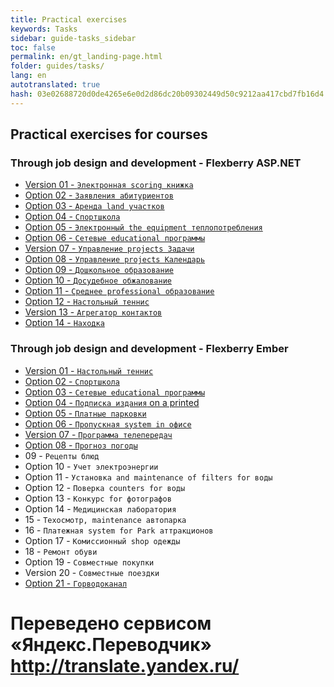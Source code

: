 ```yaml
--- 
title: Practical exercises 
keywords: Tasks 
sidebar: guide-tasks_sidebar 
toc: false 
permalink: en/gt_landing-page.html 
folder: guides/tasks/ 
lang: en 
autotranslated: true 
hash: 03e02688720d0de4265e6e0d2d86dc20b09302449d50c9212aa417cbd7fb16d4 
--- 
```


## Practical exercises for courses 

### Through job design and development - Flexberry ASP.NET 

* [Version 01 - `Электронная scoring книжка`](gt_full-stack-task-case-01.html) 
* [Option 02 - `Заявления абитуриентов`](gt_full-stack-task-case-02.html) 
* [Option 03 - `Аренда land участков`](gt_full-stack-task-case-03.html) 
* [Option 04 - `Спортшкола`](gt_full-stack-task-case-04.html) 
* [Option 05 - `Электронный the equipment теплопотребления`](gt_full-stack-task-case-05.html) 
* [Option 06 - `Сетевые educational программы`](gt_full-stack-task-case-06.html) 
* [Version 07 - `Управление projects Задачи`](gt_full-stack-task-case-07.html) 
* [Option 08 - `Управление projects Календарь`](gt_full-stack-task-case-08.html) 
* [Option 09 - `Дошкольное образование`](gt_full-stack-task-case-09.html) 
* [Option 10 - `Досудебное обжалование`](gt_full-stack-task-case-10.html) 
* [Option 11 - `Среднее professional образование`](gt_full-stack-task-case-11.html) 
* [Option 12 - `Настольный теннис`](gt_full-stack-task-case-12.html) 
* [Version 13 - `Агрегатор контактов`](gt_full-stack-task-case-13.html) 
* [Option 14 - `Находка`](gt_full-stack-task-case-14.html) 

### Through job design and development - Flexberry Ember 

* [Version 01 - `Настольный теннис`](gt_flexberry-ember-case-01.html) 
* [Option 02 - `Спортшкола`](gt_flexberry-ember-case-02.html) 
* [Option 03 - `Сетевые educational программы`](gt_flexberry-ember-case-03.html) 
* [Option 04 - `Подписка издания` on a printed](gt_flexberry-ember-case-04.html) 
* [Option 05 - `Платные парковки`](gt_flexberry-ember-case-05.html) 
* [Option 06 - `Пропускная system in офисе`](gt_flexberry-ember-case-06.html) 
* [Version 07 - `Программа телепередач`](gt_flexberry-ember-case-07.html) 
* [Option 08 - `Прогноз погоды`](gt_flexberry-ember-case-08.html) 
* 09 - `Рецепты блюд` 
* Option 10 - `Учет электроэнергии` 
* Option 11 - `Установка and maintenance of filters for воды` 
* Option 12 - `Поверка counters for воды` 
* Option 13 - `Конкурс for фотографов` 
* Option 14 - `Медицинская лаборатория` 
* 15 - `Техосмотр, maintenance автопарка` 
* 16 - `Платежная system for Park аттракционов` 
* Option 17 - `Комиссионный shop одежды` 
* 18 - `Ремонт обуви` 
* Option 19 - `Совместные покупки` 
* Version 20 - `Совместные поездки` 
* [Option 21 - `Горводоканал`](gt_flexberry-ember-case-21.html) 



 # Переведено сервисом «Яндекс.Переводчик» http://translate.yandex.ru/